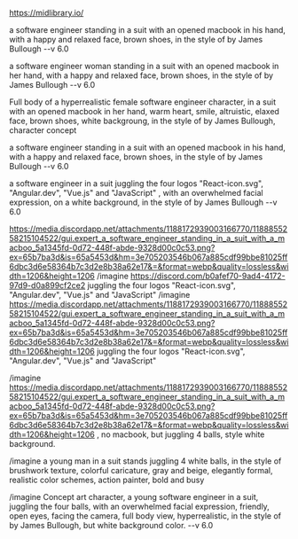https://midlibrary.io/

a software engineer standing in a suit with an opened macbook in his hand, with a happy and relaxed face, brown shoes,
in the style of by James Bullough --v 6.0

a software engineer woman standing in a suit with an opened macbook in her hand, with a happy and relaxed face, brown
shoes, in the style of by James Bullough --v 6.0

Full body of a hyperrealistic female software engineer character, in a suit with an opened macbook in her hand, warm
heart, smile, altruistic, elaxed face, brown shoes, white backgroung, in the style of by James Bullough, character
concept

a software engineer standing in a suit with an opened macbook in his hand, with a happy and relaxed face, brown shoes,
in the style of by James Bullough --v 6.0

a software engineer in a suit juggling the four logos "React-icon.svg", "Angular.dev", "Vue.js" and "JavaScript" , with an overwhelmed facial expression, on a white background, 
in the style of by James Bullough --v 6.0

https://media.discordapp.net/attachments/1188172939003166770/1188855258215104522/gui.expert_a_software_engineer_standing_in_a_suit_with_a_macboo_5a1345fd-0d72-448f-abde-9328d00c0c53.png?ex=65b7ba3d&is=65a5453d&hm=3e705203546b067a885cdf99bbe81025ff6dbc3d6e58364b7c3d2e8b38a62e17&=&format=webp&quality=lossless&width=1206&height=1206
/imagine https://discord.com/b0afef70-9ad4-4172-97d9-d0a899cf2ce2  juggling the four logos "React-icon.svg", "Angular.dev", "Vue.js" and "JavaScript"
/imagine https://media.discordapp.net/attachments/1188172939003166770/1188855258215104522/gui.expert_a_software_engineer_standing_in_a_suit_with_a_macboo_5a1345fd-0d72-448f-abde-9328d00c0c53.png?ex=65b7ba3d&is=65a5453d&hm=3e705203546b067a885cdf99bbe81025ff6dbc3d6e58364b7c3d2e8b38a62e17&=&format=webp&quality=lossless&width=1206&height=1206  juggling the four logos "React-icon.svg", "Angular.dev", "Vue.js" and "JavaScript"


/imagine https://media.discordapp.net/attachments/1188172939003166770/1188855258215104522/gui.expert_a_software_engineer_standing_in_a_suit_with_a_macboo_5a1345fd-0d72-448f-abde-9328d00c0c53.png?ex=65b7ba3d&is=65a5453d&hm=3e705203546b067a885cdf99bbe81025ff6dbc3d6e58364b7c3d2e8b38a62e17&=&format=webp&quality=lossless&width=1206&height=1206 , no macbook, but juggling 4 balls, style white background.

/imagine a young man in a suit stands juggling 4 white balls, in the style of brushwork texture, colorful caricature, gray and beige, elegantly formal, realistic color schemes, action painter, bold and busy


/imagine Concept art character, a young software engineer in a suit, juggling the four balls, with an overwhelmed facial expression, friendly, open eyes, facing the camera, full body view, hyperrealistic, in the style of by James Bullough,  but white background color. --v 6.0
